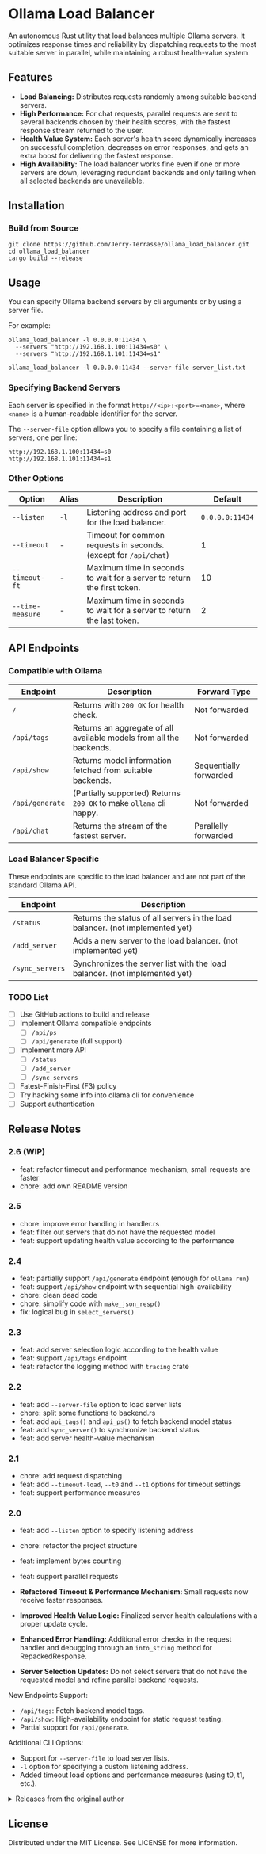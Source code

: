 # Ollama Load Balancer

An autonomous Rust utility that load balances multiple Ollama servers. It optimizes response times and reliability by dispatching requests to the most suitable server in parallel, while maintaining a robust health-value system.

## Features

- **Load Balancing:** Distributes requests randomly among suitable backend servers.
- **High Performance:** For chat requests, parallel requests are sent to several backends chosen by their health scores, with the fastest response stream returned to the user.
- **Health Value System:** Each server's health score dynamically increases on successful completion, decreases on error responses, and gets an extra boost for delivering the fastest response.
- **High Availability:** The load balancer works fine even if one or more servers are down, leveraging redundant backends and only failing when all selected backends are unavailable.

## Installation

<!-- ### Executable
Download the latest release executable from GitHub.

### Nix (MacOS, Linux)

### Docker -->

### Build from Source

```shell
git clone https://github.com/Jerry-Terrasse/ollama_load_balancer.git
cd ollama_load_balancer
cargo build --release
```

## Usage

You can specify Ollama backend servers by cli arguments or by using a server file.

For example:

```shell
ollama_load_balancer -l 0.0.0.0:11434 \
  --servers "http://192.168.1.100:11434=s0" \
  --servers "http://192.168.1.101:11434=s1"

ollama_load_balancer -l 0.0.0.0:11434 --server-file server_list.txt
```

### Specifying Backend Servers

Each server is specified in the format `http://<ip>:<port>=<name>`, where `<name>` is a human-readable identifier for the server.

The `--server-file` option allows you to specify a file containing a list of servers, one per line:

```text
http://192.168.1.100:11434=s0
http://192.168.1.101:11434=s1
```

### Other Options

| Option | Alias | Description | Default |
|---|---|---|---|
|`--listen`|`-l`|Listening address and port for the load balancer.|`0.0.0.0:11434`|
|`--timeout`| - |Timeout for common requests in seconds. (except for `/api/chat`)|1|
|`--timeout-ft`| - |Maximum time in seconds to wait for a server to return the first token.|10|
|`--time-measure`| - |Maximum time in seconds to wait for a server to return the last token.|2|

## API Endpoints

### Compatible with Ollama

| Endpoint | Description | Forward Type |
|---|---|---|
|`/`|Returns with `200 OK` for health check.|Not forwarded|
|`/api/tags`|Returns an aggregate of all available models from all the backends.|Not forwarded|
|`/api/show`|Returns model information fetched from suitable backends.|Sequentially forwarded|
|`/api/generate`|(Partially supported) Returns `200 OK` to make `ollama` cli happy.|Not forwarded|
|`/api/chat`|Returns the stream of the fastest server.|Parallelly forwarded|

### Load Balancer Specific

These endpoints are specific to the load balancer and are not part of the standard Ollama API.

| Endpoint | Description |
|---|---|
|`/status`|Returns the status of all servers in the load balancer. (not implemented yet)|
|`/add_server`|Adds a new server to the load balancer. (not implemented yet)|
|`/sync_servers`|Synchronizes the server list with the load balancer. (not implemented yet)|

### TODO List

- [ ] Use GitHub actions to build and release
- [ ] Implement Ollama compatible endpoints
  - [ ] `/api/ps`
  - [ ] `/api/generate` (full support)
- [ ] Implement more API
  - [ ] `/status`
  - [ ] `/add_server`
  - [ ] `/sync_servers`
- [ ] Fatest-Finish-First (F3) policy
- [ ] Try hacking some info into ollama cli for convenience
- [ ] Support authentication

## Release Notes

### 2.6 (WIP)

- feat: refactor timeout and performance mechanism, small requests are faster
- chore: add own README version

### 2.5

- chore: improve error handling in handler.rs
- feat: filter out servers that do not have the requested model
- feat: support updating health value according to the performance

### 2.4

- feat: partially support `/api/generate` endpoint (enough for `ollama run`)
- feat: support `/api/show` endpoint with sequential high-availability
- chore: clean dead code
- chore: simplify code with `make_json_resp()`
- fix: logical bug in `select_servers()`

### 2.3

- feat: add server selection logic according to the health value
- feat: support `/api/tags` endpoint
- feat: refactor the logging method with `tracing` crate

### 2.2

- feat: add `--server-file` option to load server lists
- chore: split some functions to backend.rs
- feat: add `api_tags()` and `api_ps()` to fetch backend model status
- feat: add `sync_server()` to synchronize backend status
- feat: add server health-value mechanism

### 2.1

- chore: add request dispatching
- feat: add `--timeout-load`, `--t0` and `--t1` options for timeout settings
- feat: support performance measures

### 2.0

- feat: add `--listen` option to specify listening address
- chore: refactor the project structure
- feat: implement bytes counting
- feat: support parallel requests

- **Refactored Timeout & Performance Mechanism:** Small requests now receive faster responses.
- **Improved Health Value Logic:** Finalized server health calculations with a proper update cycle.
- **Enhanced Error Handling:** Additional error checks in the request handler and debugging through an `into_string` method for RepackedResponse.
- **Server Selection Updates:** Do not select servers that do not have the requested model and refine parallel backend requests.

New Endpoints Support:
- `/api/tags`: Fetch backend model tags.
- `/api/show`: High-availability endpoint for static request testing.
- Partial support for `/api/generate`.

Additional CLI Options:
- Support for `--server-file` to load server lists.
- `-l` option for specifying a custom listening address.
- Added timeout load options and performance measures (using t0, t1, etc.).

<details>
<summary>Releases from the original author</summary>

### 1.0.3
https://github.com/BigBIueWhale/ollama_load_balancer/blob/RLS_01_00_03_2025_01_28/release

**Changes:**
- Print activity status list of all servers every time something changes

- Breaking change- human-readable name must be specified in CLI arguments.

### 1.0.2
https://github.com/BigBIueWhale/ollama_load_balancer/blob/RLS_01_00_02_2024_11_17/release/ollama_load_balancer.exe

**Changes:**
- Fix: Support any HTTP request type in addition to `POST`. This includes `GET`, `POST`, `PUT`, `DELETE`, `HEAD`, `OPTIONS`, `PATCH`, `TRACE`.\
The https://openwebui.com/ server was trying to use `GET /api/tags` so this feature is required for openwebui servers to agree to use this load balancer.

### 1.0.1
https://github.com/BigBIueWhale/ollama_load_balancer/blob/RLS_01_00_01_2024_10_22/release/ollama_load_balancer.exe

**Changes:**
- Style: Avoid confusing print that includes green status `🟢 Server {} now available` when just after a failure.
- Logic: Fix premature demoting of `Unreliable` server to `SecondChanceGiven`- that would cause bug where if user cancels generation mid-stream, an `Unreliable` server would be marked as `SecondChanceGiven` despite no failure occurring.
- Logic: Fix bug where server gets marked as `Reliable` before stream ends and is successful- that would cause a server that fails every time mid-stream to ruin the user experience.
- Code: Refactor- Use server "ADDRESS:PORT" as key to data structure holding the state of all servers, instead of holding Arc reference to specific server, this avoids needing multiple locks, improves performance, and fixes logical race condition caused by multiple locks.
- Doc: Optimize documentation for end-users

### 1.0.0
https://github.com/BigBIueWhale/ollama_load_balancer/blob/RLS_01_00_00_2024_10_22/release/ollama_load_balancer.exe

**Features:**
- Standalone command-line executable for Windows 10/11 with app icon, linked with MSVC 64-bit toolchain
- Tested on `Windows 11 Pro 23H2`
- Source code is cross platform- compile works on Ubuntu 22.04
- Load balancing implemented
- Streaming HTTP POST request handled by utility
- Robust error handling- edge cases managed
- Well-documented
- Easy-to-read emoji logs to console
- Configurable timeout via command line argument
- Configurable Ollama servers `IP:PORT` list via command line arguments
- Stateless- no saved state between executable runs, no configuration files- all CLI
- Supports any REST server based on `HTTP POST` requests, not just Ollama.
- Optimized for immediate response to user- avoid user needing to wait
- Ideal server-ranking implementation for performance-identical Ollama servers in chaotic environment where they can be turned on and off on a whim.

</details>

## License

Distributed under the MIT License. See LICENSE for more information.